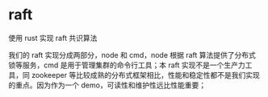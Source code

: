 # raft
使用 rust 实现 raft 共识算法

我们的 raft 实现分成两部分，node 和 cmd，node 根据 raft 算法提供了分布式锁等服务，cmd 是用于管理集群的命令行工具；本 raft 实现不是一个生产力工具，同 zookeeper 等比较成熟的分布式框架相比，性能和稳定性都不是我们实现的重点。因为作为一个 demo，可读性和维护性远比性能重要；
